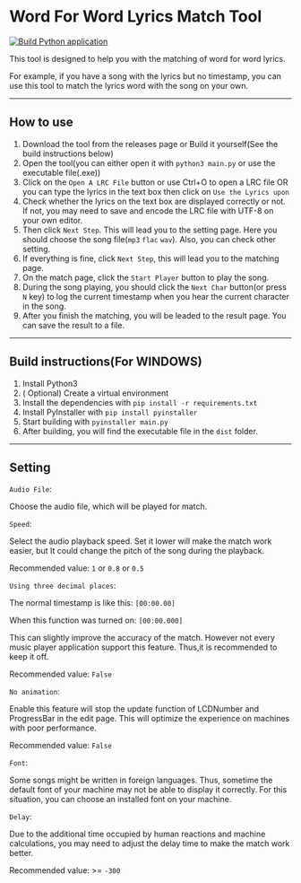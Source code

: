 # Word For Word Lyrics Match Tool

[![Build Python application](https://github.com/OctagonalStar/WFW-Lyrics-Match-Tool/actions/workflows/python-app.yml/badge.svg)](https://github.com/OctagonalStar/WFW-Lyrics-Match-Tool/actions/workflows/python-app.yml)

This tool is designed to help you with the matching of word for word lyrics.

For example, if you have a song with the lyrics but no timestamp, 
you can use this tool to match the lyrics word with the song on your own.

---
## How to use
1. Download the tool from the releases page or Build it yourself(See the build instructions below)
2. Open the tool(you can either open it with `python3 main.py` or use the executable file(.exe))
3. Click on the `Open A LRC File` button or use Ctrl+O to open a LRC file OR you can type the lyrics in the text box then click on `Use the Lyrics upon`
4. Check whether the lyrics on the text box are displayed correctly or not. If not, you may need to save and encode the LRC file with UTF-8 on your own editor.
5. Then click `Next Step`. This will lead you to the setting page. Here you should choose the song file(`mp3` `flac` `wav`). Also, you can check other setting.
6. If everything is fine, click `Next Step`, this will lead you to the matching page.
7. On the match page, click the `Start Player` button to play the song.
8. During the song playing, you should click the `Next Char` button(or press `N` key) to log the current timestamp when you hear the current character in the song.
9. After you finish the matching, you will be leaded to the result page. You can save the result to a file.

---
## Build instructions(For WINDOWS)
1. Install Python3
2. ( Optional) Create a virtual environment
3. Install the dependencies with `pip install -r requirements.txt`
4. Install PyInstaller with `pip install pyinstaller`
5. Start building with `pyinstaller main.py`
6. After building, you will find the executable file in the `dist` folder.

---

## Setting
`Audio File`: 

Choose the audio file, which will be played for match.


`Speed`: 

Select the audio playback speed. Set it lower will make the match work easier, 
but It could change the pitch of the song during the playback.

Recommended value: `1` or `0.8` or `0.5`


`Using three decimal places`:

The normal timestamp is like this: `[00:00.00]`

When this function was turned on: `[00:00.000]`

This can slightly improve the accuracy of the match. 
However not every music player application support this feature.
Thus,it is recommended to keep it off.

Recommended value: `False`


`No animation`:

Enable this feature will stop the update function of LCDNumber and ProgressBar in the edit page.
This will optimize the experience on machines with poor performance.

Recommended value: `False`

`Font`:

Some songs might be written in foreign languages.
Thus, sometime the default font of your machine may not be able to display it correctly.
For this situation, you can choose an installed font on your machine.


`Delay`:

Due to the additional time occupied by human reactions and machine calculations,
you may need to adjust the delay time to make the match work better.

Recommended value: >= `-300`
